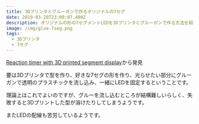 ```yaml
---
title: 3Dプリンタとグルーガンで作るオリジナルの7セグ
date: 2019-03-20T23:00:07.400Z
description: オリジナルの形の7セグメントLEDを3Dプリンタとグルーガンで作る方法を紹介します。
image: /img/glue-7seg.png
tags:
  - 3Dプリンタ
  - 7セグ
---
```

[Reaction timer with 3D printed segment display](https://dusted.dk/pages/reactionTimer/)から発見

要は3Dプリンタで型を作り、好きな7セグの形を作り、光らせたい部分にグルーガンで透明のプラスチックを流し込み、一緒にLEDを固定するということです。

理論上はこれでよいのですが、グルーを流し込むところが結構難しいらしく、失敗すると3Dプリントした型が溶けたりしてしまうようです。

またLEDの配線も苦労しているようです。

